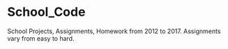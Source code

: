 # School_Code
School Projects, Assignments, Homework
from 2012 to 2017. 
Assignments vary from easy to hard.
